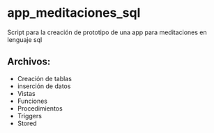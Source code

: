 # app_meditaciones_sql
Script para la creación de prototipo de una app para meditaciones en lenguaje sql 

## Archivos:

- Creación de tablas
- inserción de datos
- Vistas
- Funciones
- Procedimientos
- Triggers
- Stored
